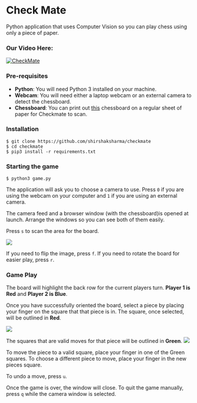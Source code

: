 # Check Mate
Python application that uses Computer Vision so you can play chess using only a piece of paper.

### Our Video Here:
[![CheckMate](https://img.youtube.com/vi/Lz0gl7ypkNo/0.jpg)](https://www.youtube.com/watch?v=Lz0gl7ypkNo)


### Pre-requisites
- **Python**: You will need Python 3 installed on your machine.
- **Webcam**: You will need either a laptop webcam or an external camera to detect the chessboard.
- **Chessboard**: You can print out [this](board.jpg) chessboard on a regular sheet of paper for
Checkmate to scan.

### Installation

```
$ git clone https://github.com/shirshaksharma/checkmate
$ cd checkmate
$ pip3 install -r requirements.txt
```
### Starting the game

```
$ python3 game.py
```

The application will ask you to choose a camera to use.
Press `0` if you are using the webcam on your computer and `1` if you are using an external camera.

The camera feed and a browser window (with the chessboard)is opened at launch. 
Arrange the windows so you can see both of them easily.

Press `s` to scan the area for the board.

![](https://i.imgur.com/IqVwVSL.jpg)

If you need to flip the image, press `f`.
If you need to rotate the board for easier play, press `r`.

### Game Play

The board will highlight the back row for the current players turn. 
**Player 1 is Red** and **Player 2 is Blue**.


Once you have successfully oriented the board, select a piece by placing your finger on the square that that piece 
is in.
The square, once selected, will be outlined in **Red**. 

![](https://i.imgur.com/mX3iIOq.jpg)

The squares that are valid moves for that piece will be 
outlined in **Green**.
![](https://i.imgur.com/TJUl3xA.jpg)

To move the piece to a valid square, place your finger in one of the Green squares. To choose a different piece 
to move, place your finger in the new pieces square.

To undo a move, press `u`.


Once the game is over, the window will close.
To quit the game manually, press `q` while the camera window is selected.
